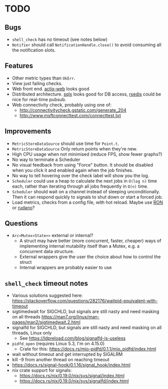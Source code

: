 # TODO

## Bugs

* `shell_check` has no timeout (see notes below)
* `Notifier` should call `NotificationHandle.close()` to avoid
  consuming all the notification slots.

## Features

* Other metric types than `OkErr`.
* View just failing checks.
* Web front end. [actix-web](https://github.com/actix/actix-web) looks good
* Distributed architecture. [sqlx](https://github.com/launchbadge/sqlx) looks good for DB access,
  [rsedis](https://github.com/seppo0010/rsedis) could be nice for real-time pubsub.
* Web connectivity check, probably using one of:
    - http://connectivitycheck.gstatic.com/generate_204
    - http://www.msftconnecttest.com/connecttest.txt

## Improvements

* `MetricStoreDataSource` should use time for `Point.t`.
* `MetricStoreDataSource` Only return points when they're new.
* High CPU usage when not minimised (reduce FPS, show fewer graphs?)
* No way to terminate a Scheduler
* No visual feedback from using "Force" button. It should be disabled
  when you click it and enabled again when the job finishes.
* No way to tell hovering over the check label will show you the log.
* `Scheduler` could use a heap to calculate the next jobs in
  `O(log n)` time each, rather than iterating through all jobs frequently in
  `O(n)` time.
* `Scheduler` should wait on a channel instead of sleeping unconditionally.
  Then it can respond quickly to signals to shut down or start a forced job.
* Load metrics, checks from a config file, with hot reload. Maybe use
  [RON](https://github.com/ron-rs/ron) or
  [rudano](https://crates.io/crates/rudano)?

## Questions

* `Arc<Mutex<State>>` external or internal?
    - A struct may have better (more concurrent, faster, cheaper) ways
      of implementing internal mutability itself than a Mutex, e.g. a
      concurrent data structure.
    - External wrappers give the user the choice about how to control the struct
    - Internal wrappers are probably easier to use

## `shell_check` timeout notes

* Various solutions suggested here:
  https://stackoverflow.com/questions/282176/waitpid-equivalent-with-timeout
* sigtimedwait for SIGCHLD, but signals are still nasty and need masking on all threads
  https://man7.org/linux/man-pages/man2/sigtimedwait.2.html
* signalfd for SIGCHLD, but signals are still nasty and need masking on all threads, Linux only
    - See https://ldpreload.com/blog/signalfd-is-useless
* `pidfd_open` (requires Linux 5.3, I'm on 4.15.0)
    - Crate for this: https://docs.rs/mio-pidfd/0.1.1/mio_pidfd/index.html
* wait without timeout and get interrupted by SIGALRM
* kill -9 from another thread on reaching timeout
* https://docs.rs/signal-hook/0.1.16/signal_hook/index.html
* nix crate support for signals:
    - https://docs.rs/nix/0.19.0/nix/sys/signal/index.html
    - https://docs.rs/nix/0.19.0/nix/sys/signalfd/index.html
